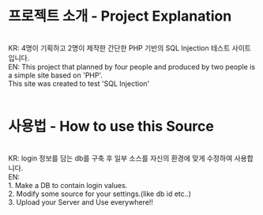 # 프로젝트 소개 - Project Explanation #
</br>
KR: 4명이 기획하고 2명이 제작한 간단한 PHP 기반의 SQL Injection 테스트 사이트입니다.</br>
EN: This project that planned by four people and produced by two people is a simple site based on 'PHP'.</br>
    This site was created to test 'SQL Injection'</br></br>
 
# 사용법 - How to use this Source #
</br>
KR: login 정보를 담는 db를 구축 후 일부 소스를 자신의 환경에 맞게 수정하여 사용합니다.</br>
EN:</br>
   1. Make a DB to contain login values.</br>
   2. Modify some source for your settings.(like db id etc..)</br>
   3. Upload your Server and Use everywhere!!</br>
